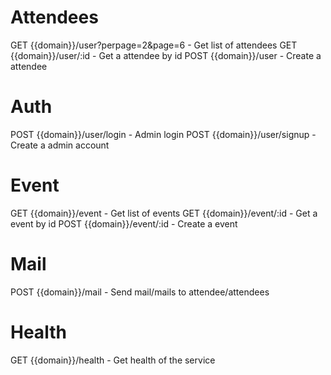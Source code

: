 # Attendees

GET	{{domain}}/user?perpage=2&page=6	-	Get list of attendees
GET	{{domain}}/user/:id	-	Get a attendee by id
POST	{{domain}}/user	-	Create a attendee

# Auth

POST	{{domain}}/user/login	-	Admin login
POST	{{domain}}/user/signup	-	Create a admin account

# Event

GET	{{domain}}/event	-	Get list of events
GET	{{domain}}/event/:id	-	Get a event by id
POST	{{domain}}/event/:id	-	Create a event

# Mail

POST {{domain}}/mail	-	Send mail/mails to attendee/attendees

# Health

GET	{{domain}}/health	-	Get health of the service
